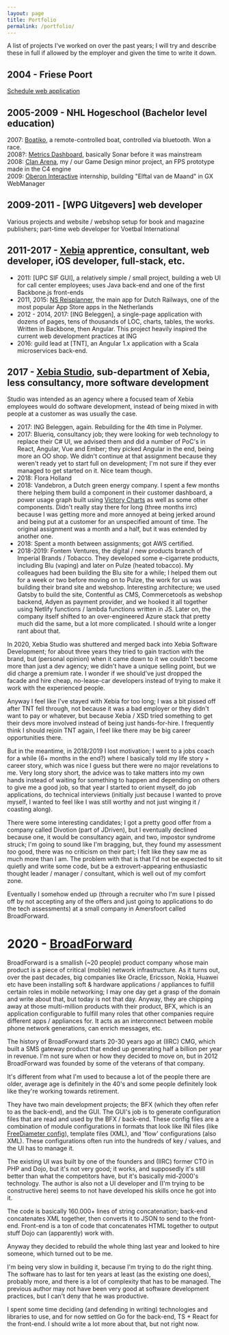 ```yaml
---
layout: page
title: Portfolio
permalink: /portfolio/
---
```


A list of projects I've worked on over the past years; I will try and describe these in full if allowed by the employer and given the time to write it down.

## 2004 - Friese Poort

[Schedule web application]({{site.url}}/portfolio/schedule-webapp/)

## 2005-2009 - NHL Hogeschool (Bachelor level education)

2007: [Boatiko]({{site.url}}/portfolio/boatiko/), a remote-controlled boat, controlled via bluetooth. Won a race.<br />
2008?: [Metrics Dashboard]({{site.url}}/portfolio/metrics-dashboard/), basically Sonar before it was mainstream <br />
2008: [Clan Arena]({{site.url}}/portfolio/clan-arena/), my / our Game Design minor project, an FPS prototype made in the C4 engine <br />
2009: [Oberon Interactive]({{site.url}}/portfolio/oberon/) internship, building "Elftal van de Maand" in GX WebManager <br />

## 2009-2011 - [WPG Uitgevers] web developer

Various projects and website / webshop setup for book and magazine publishers; part-time web developer for Voetbal International<br />

## 2011-2017 - [Xebia](https://xebia.com) apprentice, consultant, web developer, iOS developer, full-stack, etc.

- 2011: [UPC SIF GUI], a relatively simple / small project, building a web UI for call center employees; uses Java back-end and one of the first Backbone.js front-ends<br />
- 2011, 2015: [NS Reisplanner]({{site.url}}/portfolio/ns-reisplanner/), the main app for Dutch Railways, one of the most popular App Store apps in the Netherlands<br />
- 2012 - 2014, 2017: [ING Beleggen], a single-page application with dozens of pages, tens of thousands of LOC, charts, tables, the works. Written in Backbone, then Angular. This project heavily inspired the current web development practices at ING<br />
- 2016: guild lead at [TNT], an Angular 1.x application with a Scala microservices back-end.<br />

## 2017 - [Xebia Studio](https://www.xebia.studio/), sub-department of Xebia, less consultancy, more software development

Studio was intended as an agency where a focused team of Xebia employees would do software development, instead of being
mixed in with people at a customer as was usually the case.

- 2017: ING Beleggen, again. Rebuilding for the 4th time in Polymer.
- 2017: Blueriq, consultancy job; they were looking for web technology to replace their C# UI, we advised them and did a
  number of PoC's in React, Angular, Vue and Ember; they picked Angular in the end, being more an OO shop. We didn't
  continue at that assignment because they weren't ready yet to start full on development; I'm not sure if they ever
  managed to get started on it. Nice team though.
- 2018: Flora Holland
- 2018: Vandebron, a Dutch green energy company. I spent a few months there helping them build a component in their
  customer dashboard, a power usage graph built using [Victory
  Charts](https://formidable.com/open-source/victory/docs/victory-chart/) as well as some other components. Didn't
  really stay there for long (three months irrc) because I was getting more and more annoyed at being jerked around and
  being put at a customer for an unspecified amount of time. The original assignment was a month and a half, but it was
  extended by another one.
- 2018: Spent a month between assignments; got AWS certified.
- 2018-2019: Fontem Ventures, the digital / new products branch of Imperial Brands / Tobacco. They developed some
  e-cigarrete products, including Blu (vaping) and later on Pulze (heated tobacco). My colleagues had been building the
  Blu site for a while; I helped them out for a week or two before moving on to Pulze, the work for us was building
  their brand site and webshop. Interesting architecture; we used Gatsby to build the site, Contentful as CMS,
  Commercetools as webshop backend, Adyen as payment provider, and we hooked it all together using Netlify functions /
  lambda functions written in JS. Later on, the company itself shifted to an over-engineered Azure stack that pretty
  much did the same, but a lot more complicated. I should write a longer rant about that.

In 2020, Xebia Studio was shuttered and merged back into Xebia Software Development; for about three years they tried to
gain traction with the brand, but (personal opinion) when it came down to it we couldn't become more than just a dev
agency; we didn't have a unique selling point, but we did charge a premium rate. I wonder if we should've just dropped
the facade and hire cheap, no-lease-car developers instead of trying to make it work with the experienced people.

Anyway I feel like I've stayed with Xebia for too long; I was a bit pissed off after TNT fell through, not because it
was a bad employer or they didn't want to pay or whatever, but because Xebia / XSD tried something to get their devs
more involved instead of being just hands-for-hire. I frequently think I should rejoin TNT again, I feel like there may
be big career opportunities there.

But in the meantime, in 2018/2019 I lost motivation; I went to a jobs coach for a while (6+ months in the end?) where I
basically told my life story + career story, which was nice I guess but there were no major revelations to me. Very long
story short, the advice was to take matters into my own hands instead of waiting for something to happen and depending
on others to give me a good job, so that year I started to orient myself, do job applications, do technical interviews
(initially just because I wanted to prove myself, I wanted to feel like I was still worthy and not just winging it /
coasting along).

There were some interesting candidates; I got a pretty good offer from a company called Divotion (part of JDriven), but I
eventually declined because one, it would be consultancy again, and two, impostor syndrome struck; I'm going to sound
like I'm bragging, but, they found my assessment _too_ good, there was no criticism on their part; I felt like they saw
me as much more than I am. The problem with that is that I'd not be expected to sit quietly and write some code, but be
a extrovert-appearing enthusiastic thought leader / manager / consultant, which is well out of my comfort zone.

Eventually I somehow ended up (through a recruiter who I'm sure I pissed off by not accepting any of the offers and just
going to applications to do the tech assessments) at a small company in Amersfoort called BroadForward.

# 2020 - [BroadForward](https://www.broadforward.com/)

BroadForward is a smallish (~20 people) product company whose main product is a piece of critical (mobile) network
infrastructure. As it turns out, over the past decades, big companies like Oracle, Ericsson, Nokia, Huawei etc have been
installing soft & hardware applications / appliances to fulfill certain roles in mobile networking; I may one day get a
grasp of the domain and write about that, but today is not that day. Anyway, they are chipping away at those
multi-million products with their product, BFX, which is an application configurable to fulfill many roles that other
companies require different apps / appliances for. It acts as an interconnect between mobile phone network generations,
can enrich messages, etc.

The history of BroadForward starts 20-30 years ago at (IIRC) CMG, which built a SMS gateway product that ended up
generating half a billion per year in revenue. I'm not sure when or how they decided to move on, but in 2012
BroadForward was founded by some of the veterans of that company.

It's different from what I'm used to because a lot of the people there are older, average age is definitely in the 40's
and some people definitely look like they're working towards retirement.

They have two main development projects; the BFX (which they often refer to as the back-end), and the GUI. The GUI's job
is to generate configuration files that are read and used by the BFX / back-end. These config files are a combination of
module configurations in formats that look like INI files (like [FreeDiameter
config](http://www.freediameter.net/trac/browser/freeDiameter/doc/freediameter.conf.sample)), template files (XML), and
'flow' configurations (also XML). These configurations often run into the hundreds of key / values, and the UI has to
manage it.

The existing UI was built by one of the founders and (IIRC) former CTO in PHP and Dojo, but it's not very good; it
works, and supposedly it's still better than what the competitors have, but it's basically mid-2000's technology. The
author is also not a UI developer and (I'm trying to be constructive here) seems to not have developed his skills once
he got into it.

The code is basically 160.000+ lines of string concatenation; back-end concatenates XML together, then converts it to
JSON to send to the front-end. Front-end is a ton of code that concatenates HTML together to output stuff Dojo can
(apparently) work with.

Anyway they decided to rebuild the whole thing last year and looked to hire someone, which turned out to be me.

I'm being very slow in building it, because I'm trying to do the right thing. The software has to last for ten years at
least (as the existing one does), probably more, and there is a lot of complexity that has to be managed. The previous
author may not have been very good at software development practices, but I can't deny that he was productive.

I spent some time deciding (and defending in writing) technologies and libraries to use, and for now settled on Go for the back-end, TS + React for the front-end. I should write a lot more about that, but not right now.
